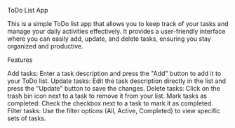 ToDo List App

This is a simple ToDo list app that allows you to keep track of your tasks and manage your daily activities effectively. It provides a user-friendly interface where you can easily add, update, and delete tasks, ensuring you stay organized and productive.

Features

Add tasks: Enter a task description and press the "Add" button to add it to your ToDo list.
Update tasks: Edit the task description directly in the list and press the "Update" button to save the changes.
Delete tasks: Click on the trash bin icon next to a task to remove it from your list.
Mark tasks as completed: Check the checkbox next to a task to mark it as completed.
Filter tasks: Use the filter options (All, Active, Completed) to view specific sets of tasks.
